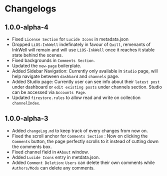 # Changelogs

## 1.0.0-alpha-4

- Fixed `License Section` for `Lucide Icons` in metadata.json
- Dropped `LiOS-InkWell` indefinately in favour of `Quill`, remenants of InkWell will remain and will use `LiOS-InkWell` once it reaches it stable state behind the scenes.
- Fixed backgrounds in `Comments Section`.
- Updated the `new-page` boilerplate.
- Added Sidebar Navigation: Currently only available in `Studio` page, will help navigate between `dashbard` and `channels` page.
- Added Studio page: Currently user can see info about their `latest post` under dashboard or `edit existing posts` under channels section. Studio can be accessed via `Accounts Page`.
- Updated `firestore.rules` to allow read and write on collection `channelIndex`.

## 1.0.0-alpha-3

- Added `changeLog.md` to keep track of every changes from now on.
- Fixed the scroll anchor for `Comments Section` : Now on clicking the `Comments` button, the page perfectly scrolls to it instead of cutting down the comments box.
- Fixed channel field in `#About` window.
- Added `Lucide Icons` entry in metdata.json.
- Added `Comment Deletion`: `Users` can delete their own comments while `Authors/Mods` can delete any comments.
